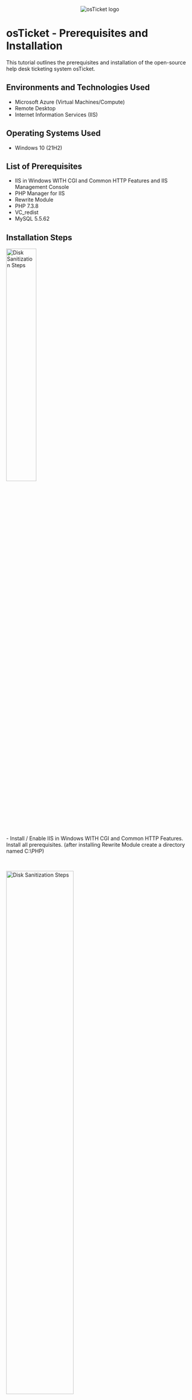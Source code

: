 <p align="center">
<img src="https://i.imgur.com/Clzj7Xs.png" alt="osTicket logo"/>
</p>

<h1>osTicket - Prerequisites and Installation</h1>
This tutorial outlines the prerequisites and installation of the open-source help desk ticketing system osTicket.<br />

<h2>Environments and Technologies Used</h2>

- Microsoft Azure (Virtual Machines/Compute)
- Remote Desktop
- Internet Information Services (IIS)

<h2>Operating Systems Used </h2>

- Windows 10</b> (21H2)

<h2>List of Prerequisites</h2>

- IIS in Windows WITH CGI and Common HTTP Features and IIS Management Console
- PHP Manager for IIS
- Rewrite Module
- PHP 7.3.8
- VC_redist
- MySQL 5.5.62

<h2>Installation Steps</h2>

<p>
<img src="https://github.com/seanmaldonadooo/osticket-prereqs/assets/149026184/8a2c4e8e-acc5-4c91-9f7c-f0678a9987ae" height="40%" width="40%" alt="Disk Sanitization Steps"/>
</p>
<p>
- Install / Enable IIS in Windows WITH CGI and Common HTTP Features. Install all prerequisites. (after installing Rewrite Module create a directory named C:\PHP)
</p>
<br />

<p>
<img src="https://github.com/seanmaldonadooo/osticket-prereqs/assets/149026184/6fdf0757-b750-4c0b-9de3-32b472bdd72b" height="60%" width="60%" alt="Disk Sanitization Steps"/>
</p>
<p>
Open IIS as Administrator. Register PHP inside of IIS. Restart server after registry. Install osTicket v1.15.8 . Extract and copy “upload” folder to c:\inetpub\wwwroot . Within c:\inetpub\wwwroot, Rename “upload” to “osTicket”. Restart the server.
</p>
<br />

<p>
<img src="https://github.com/seanmaldonadooo/osticket-prereqs/assets/149026184/c8269d6e-9653-4bcb-86fc-0ae657f80a7d" height="60%" width="60%" alt="Disk Sanitization Steps"/>
</p>
<p>
Go back to IIS, sites -> Default -> osTicket
Double-click PHP Manager
Click “Enable or disable an extension”
Enable: php_imap.dll
Enable: php_intl.dll
Enable: php_opcache.dll

</p>
<br />

<p>
<img src="https://github.com/seanmaldonadooo/osticket-prereqs/assets/149026184/dcd6c19f-d62f-453a-9cdf-2dd0aef21752" height="60%" width="60%" alt="Disk Sanitization Steps"/>
</p>
<p>
Rename: ost-config.php
From: C:\inetpub\wwwroot\osTicket\include\ost-sampleconfig.php
To: C:\inetpub\wwwroot\osTicket\include\ost-config.php
</p>
<br />

<p>
<img src="https://github.com/seanmaldonadooo/osticket-prereqs/assets/149026184/17490778-a303-47c6-a32b-31c25f31a63b" height="60%" width="60%" alt="Disk Sanitization Steps"/>
</p>
<p>
Assign Permissions: ost-config.php
Disable inheritance -> Remove All
New Permissions -> Everyone -> All
</p>
<br />

<p>
<img src="https://github.com/seanmaldonadooo/osticket-prereqs/assets/149026184/521a122e-612c-4c0b-b64c-4ca0cf317b03" height="80%" width="80%" alt="Disk Sanitization Steps"/>
</p>
<p>
Fill out following info.
</p>
<br />

<p>
<img src="https://i.imgur.com/DJmEXEB.png" height="80%" width="80%" alt="Disk Sanitization Steps"/>
</p>
<p>
Lorem ipsum dolor sit amet, consectetur adipiscing elit, sed do eiusmod tempor incididunt ut labore et dolore magna aliqua. Ut enim ad minim veniam, quis nostrud exercitation ullamco laboris nisi ut aliquip ex ea commodo consequat. Duis aute irure dolor in reprehenderit in voluptate velit esse cillum dolore eu fugiat nulla pariatur.
</p>
<br />
